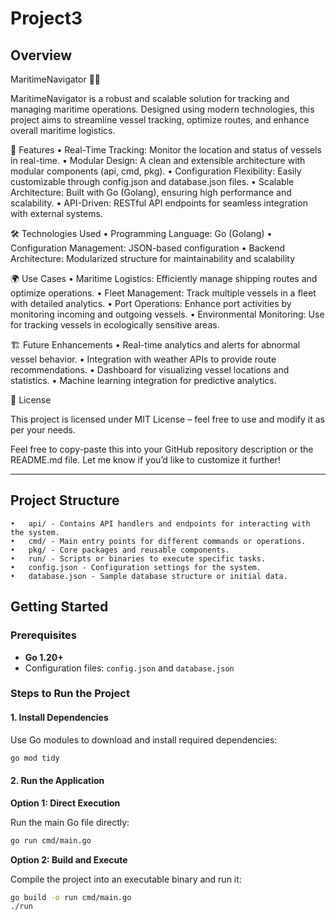 # Project3

## Overview
MaritimeNavigator 🌊⚓

MaritimeNavigator is a robust and scalable solution for tracking and managing maritime operations. Designed using modern technologies, this project aims to streamline vessel tracking, optimize routes, and enhance overall maritime logistics.

🚀 Features
	•	Real-Time Tracking: Monitor the location and status of vessels in real-time.
	•	Modular Design: A clean and extensible architecture with modular components (api, cmd, pkg).
	•	Configuration Flexibility: Easily customizable through config.json and database.json files.
	•	Scalable Architecture: Built with Go (Golang), ensuring high performance and scalability.
	•	API-Driven: RESTful API endpoints for seamless integration with external systems.

🛠️ Technologies Used
	•	Programming Language: Go (Golang)
	•	Configuration Management: JSON-based configuration
	•	Backend Architecture: Modularized structure for maintainability and scalability

🌍 Use Cases
	•	Maritime Logistics: Efficiently manage shipping routes and optimize operations.
	•	Fleet Management: Track multiple vessels in a fleet with detailed analytics.
	•	Port Operations: Enhance port activities by monitoring incoming and outgoing vessels.
	•	Environmental Monitoring: Use for tracking vessels in ecologically sensitive areas.

🏗️ Future Enhancements
	•	Real-time analytics and alerts for abnormal vessel behavior.
	•	Integration with weather APIs to provide route recommendations.
	•	Dashboard for visualizing vessel locations and statistics.
	•	Machine learning integration for predictive analytics.

📜 License

This project is licensed under MIT License – feel free to use and modify it as per your needs.

Feel free to copy-paste this into your GitHub repository description or the README.md file. Let me know if you’d like to customize it further!

---

## Project Structure

	•	api/ - Contains API handlers and endpoints for interacting with the system.
	•	cmd/ - Main entry points for different commands or operations.
	•	pkg/ - Core packages and reusable components.
	•	run/ - Scripts or binaries to execute specific tasks.
	•	config.json - Configuration settings for the system.
	•	database.json - Sample database structure or initial data.

## Getting Started

### Prerequisites

- **Go 1.20+**
- Configuration files: `config.json` and `database.json`

### Steps to Run the Project

#### 1. Install Dependencies

Use Go modules to download and install required dependencies:

```bash
go mod tidy
```

#### 2. Run the Application

**Option 1: Direct Execution**

Run the main Go file directly:

```bash
go run cmd/main.go
```

**Option 2: Build and Execute**

Compile the project into an executable binary and run it:

```bash
go build -o run cmd/main.go
./run
```

